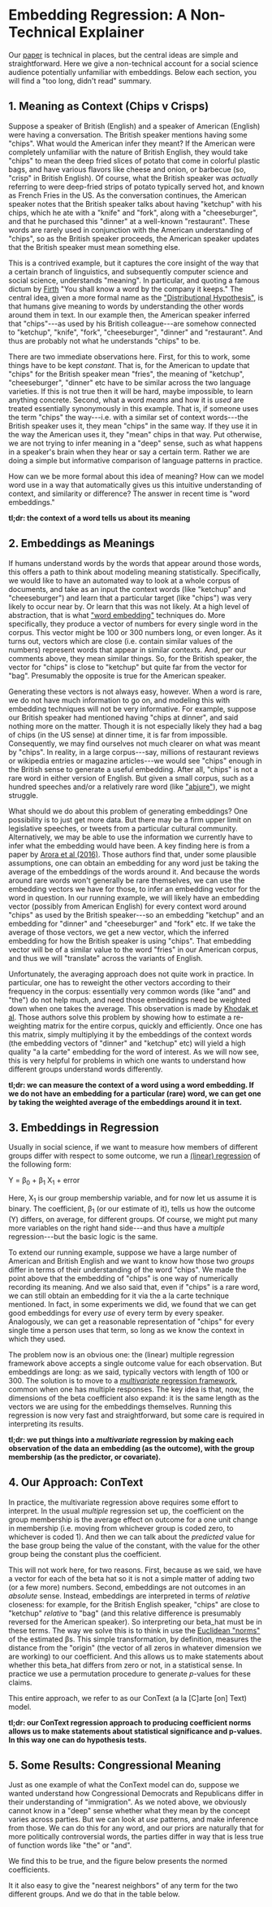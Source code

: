 # Embedding Regression: A Non-Technical Explainer

Our [paper](https://github.com/prodriguezsosa/EmbeddingRegression/blob/main/Paper/RodriguezSpirlingStewart_EmbedRegression.pdf) is technical in places, but the central ideas are simple and straightforward. Here we give a non-technical account for a social science audience potentially unfamiliar with embeddings.  Below each section, you will find a "too long, didn't read" summary.  


## 1. Meaning as Context (Chips v Crisps)

Suppose a speaker of British (English) and a speaker of American (English) were having a conversation. The British speaker mentions having some "chips". What would the American infer they meant? If the American were completely unfamiliar with the nature of British English, they would take "chips" to mean the deep fried slices of potato that come in colorful plastic bags, and have various flavors like cheese and onion, or barbecue (so, "crisp" in British English). Of course, what the British speaker was *actually* referring to were deep-fried strips of potato typically served hot, and known as French Fries in the US. As the conversation continues, the American speaker notes that the British speaker talks about having "ketchup" with his chips, which he ate with a "knife" and "fork", along with a "cheeseburger", and that he purchased this "dinner" at a well-known "restaurant". These words are rarely used in conjunction with the American understanding of "chips", so as the British speaker proceeds, the American speaker updates that the British speaker must mean something else.

This is a contrived example, but it captures the core insight of the way that a certain branch of linguistics, and subsequently computer science and social science, understands "meaning". In particular, and quoting a famous dictum by [Firth](https://en.wikipedia.org/wiki/John_Rupert_Firth) "You shall know a word by the company it keeps." The central idea, given a more formal name as the ["Distributional Hypothesis"](https://aclweb.org/aclwiki/Distributional_Hypothesis), is that humans give meaning to words by understanding the other words around them in text. In our example then, the American speaker inferred that "chips"---as used by his British colleague---are somehow connected to "ketchup", "knife", "fork", "cheeseburger", "dinner" and "restaurant". And thus are probably not what he understands "chips" to be.

There are two immediate observations here. First, for this to work, some things have to be kept *constant*. That is, for the American to update that "chips" for the British speaker mean "fries", the meaning of "ketchup", "cheeseburger", "dinner" etc have to be similar across the two language varieties. If this is not true then it will be hard, maybe impossible, to learn anything concrete. Second, what a word *means* and how it is *used* are treated essentially synonymously in this example. That is, if someone uses the term "chips" the way---i.e. with a similar set of context words---the British speaker uses it, they mean "chips" in the same way. If they use it in the way the American uses it, they "mean" chips in that way. Put otherwise, we are not trying to infer meaning in a "deep" sense, such as what happens in a speaker's brain when they hear or say a certain term. Rather we are doing a simple but informative comparison of language patterns in practice.

How can we be more formal about this idea of meaning? How can we model word use in a way that automatically gives us this intuitive understanding of context, and similarity or difference? The answer in recent time is "word embeddings."

**tl;dr: the context of a word tells us about its meaning**

## 2. Embeddings as Meanings

If humans understand words by the words that appear around those words, this offers a path to think about modeling meaning statistically. Specifically, we would like to have an automated way to look at a whole corpus of documents, and take as an input the context words (like "ketchup" and "cheeseburger") and learn that a particular target (like "chips") was very likely to occur near by. Or learn that this was not likely. At a high level of abstraction, that is what ["word embedding"](https://en.wikipedia.org/wiki/Word_embedding) techniques do. More specifically, they produce a vector of numbers for every single word in the corpus. This vector might be 100 or 300 numbers long, or even longer. As it turns out, vectors which are close (i.e. contain similar values of the numbers) represent words that appear in similar contexts. And, per our comments above, they mean similar things. So, for the British speaker, the vector for "chips" is close to "ketchup" but quite far from the vector for "bag". Presumably the opposite is true for the American speaker.

Generating these vectors is not always easy, however. When a word is rare, we do not have much information to go on, and modeling this with embedding techniques will not be very informative. For example, suppose our British speaker had mentioned having "chips at dinner", and said nothing more on the matter. Though it is not especially likely they had a bag of chips (in the US sense) at dinner time, it is far from impossible. Consequently, we may find ourselves not much clearer on what was meant by "chips". In reality, in a large corpus---say, millions of restaurant reviews or wikipedia entries or magazine articles---we would see "chips" enough in the British sense to generate a useful embedding. After all, "chips" is not a rare word in either version of English. But given a small corpus, such as a hundred speeches and/or a relatively rare word (like ["abjure"](https://en.wiktionary.org/wiki/abjure)), we might struggle.

What should we do about this problem of generating embeddings? One possibility is to just get more data. But there may be a firm upper limit on legislative speeches, or tweets from a particular cultural community. Alternatively, we may be able to use the information we currently have to infer what the embedding would have been. A key finding here is from a paper by [Arora et al (2016)](https://www.aclweb.org/anthology/Q16-1028/). Those authors find that, under some plausible assumptions, one can obtain an embedding for any word just be taking the average of the embeddings of the words around it. And because the words around rare words won't generally be rare themselves, we can use the embedding vectors we have for those, to infer an embedding vector for the word in question. In our running example, we will likely have an embedding vector (possibly from American English) for every context word around "chips" as used by the British speaker---so an embedding "ketchup" and an embedding for "dinner" and "cheeseburger" and "fork" etc. If we take the average of those vectors, we get a new vector, which the inferred embedding for how the British speaker is using "chips". That embedding vector will be of a similar value to the word "fries" in our American corpus, and thus we will "translate" across the variants of English.

Unfortunately, the averaging approach does not quite work in practice. In particular, one has to reweight the other vectors according to their frequency in the corpus: essentially very common words (like "and" and "the") do not help much, and need those embeddings need be weighted down when one takes the average. This observation is made by [Khodak et al](https://arxiv.org/abs/1805.05388). Those authors solve this problem by showing how to estimate a re-weighting matrix for the entire corpus, quickly and efficiently. Once one has this matrix, simply multiplying it by the embeddings of the context words (the embedding vectors of "dinner" and "ketchup" etc) will yield a high quality "a la carte" embedding for the word of interest. As we will now see, this is very helpful for problems in which one wants to understand how different groups understand words differently.

**tl;dr: we can measure the context of a word using a word embedding. If we do not have an embedding for a particular (rare) word, we can get one by taking the weighted average of the embeddings around it in text.**


## 3. Embeddings in Regression

Usually in social science, if we want to measure how members of different groups differ with respect to some outcome, we run a [(linear) regression](https://en.wikipedia.org/wiki/Linear_regression) of the following form:

Y = &beta;<sub>0</sub> + &beta;<sub>1</sub> X<sub>1</sub> + error

Here, X<sub>1</sub> is our group membership variable, and for now let us assume it is binary. The coefficient, &beta;<sub>1</sub> (or our estimate of it), tells us how the outcome (Y) differs, on average, for different groups. Of course, we might put many more variables on the right hand side---and thus have a *multiple* regression---but the basic logic is the same.

To extend our running example, suppose we have a large number of American and British English and we want to know how those two *groups* differ in terms of their understanding of the word "chips". We made the point above that the embedding of "chips" is one way of numerically recording its meaning. And we also said that, even if "chips" is a rare word, we can still obtain an embedding for it via the a la carte technique mentioned. In fact, in some experiments we did, we found that we can get good embeddings for every *use* of every term by every speaker. Analogously, we can get a reasonable representation of "chips" for every single time a person uses that term, so long as we know the context in which they used.

The problem now is an obvious one: the (linear) multiple regression framework above accepts a single outcome value for each observation. But embeddings are long: as we said, typically vectors with length of 100 or 300. The solution is to move to a [*multivariate* regression framework](https://rss.onlinelibrary.wiley.com/doi/pdf/10.1111/1467-9868.00054), common when one has multiple responses. The key idea is that, now, the dimensions of the beta coefficient also expand: it is the same length as the vectors we are using for the embeddings themselves. Running this regression is now very fast and straightforward, but some care is required in interpreting its results.

**tl;dr: we put things into a *multivariate* regression by making each observation of the data an embedding (as the outcome), with the group membership (as the predictor, or covariate).**

## 4. Our Approach: ConText

In practice, the multivariate regression above requires some effort to interpret. In the usual *multiple* regression set up, the coefficient on the group membership is the average effect on outcome for a one unit change in membership (i.e. moving from whichever group is coded zero, to whichever is coded 1). And then we can talk about the *predicted* value for the base group being the value of the constant, with the value for the other group being the constant plus the coefficient.

This will not work here, for two reasons. First, because as we said, we have a vector for each of the beta hat so it is not a simple matter of adding two (or a few more) numbers. Second, embeddings are not outcomes in an *absolute* sense. Instead, embeddings are interpreted in terms of *relative* closeness: for example, for the British English speaker, "chips" are close to "ketchup" *relative* to "bag" (and this relative difference is presumably reversed for the American speaker). So interpreting our beta_hat must be in these terms. The way we solve this is to think in use the [Euclidean "norms"](https://en.wikipedia.org/wiki/Norm_(mathematics)#Euclidean_norm) of the estimated &beta;s. This simple transformation, by definition, measures the distance from the "origin" (the vector of all zeros in whatever dimension we are working) to our coefficient. And this allows us to make statements about whether this beta_hat differs from zero or not, in a statistical sense. In practice we use a permutation procedure to generate *p*-values for these claims.

This entire approach, we refer to as our ConText (a la [C]arte [on] Text) model. 

**tl;dr: our ConText regression approach to producing coefficient norms allows us to make statements about statistical significance and p-values. In this way one can do hypothesis tests.**

## 5. Some Results: Congressional Meaning

Just as one example of what the ConText model can do, suppose we wanted understand how Congressional Democrats and Republicans differ in their understanding of "immigration". As we noted above, we obviously cannot know in a "deep" sense whether what they mean by the concept varies across parties. But we can look at *use* patterns, and make inference from those. We can do this for any word, and our priors are naturally that for more politically controversial words, the parties differ in way that is less true of function words like "the" or "and".

We find this to be true, and the figure below presents the normed coefficients. 

It it also easy to give the "nearest neighbors" of any term for the two different groups. And we do that in the table below.


